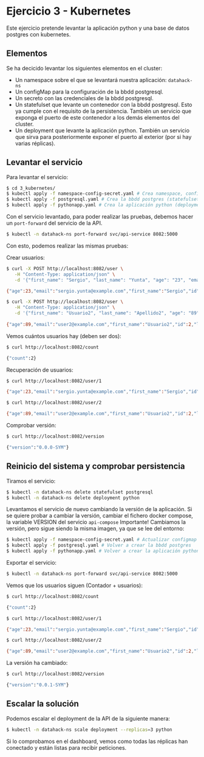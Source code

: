 # Ejercicio 3 - Kubernetes

Este ejercicio pretende levantar la aplicación python y una base de datos postgres con kubernetes.

## Elementos
Se ha decicido levantar los siguientes elementos en el cluster:

- Un namespace sobre el que se levantará nuestra aplicación: `datahack-ns`
- Un configMap para la configuración de la bbdd postgresql.
- Un secreto con las credenciales de la bbdd postgresql.
- Un statefulset que levante un contenedor con la bbdd postgresql. Esto ya cumple con el requisito de la persistencia. También un servicio que exponga el puerto de este contenedor a los demás elementos del cluster.
- Un deployment que levante la aplicación python. También un servicio que sirva para posteriormente exponer el puerto al exterior (por si hay varias réplicas).

## Levantar el servicio
Para levantar el servicio:

```bash
$ cd 3_kubernetes/
$ kubectl apply -f namespace-config-secret.yaml # Crea namespace, configMaps y secretos necesarios
$ kubectl apply -f postgresql.yaml # Crea la bbdd postgres (statefulset para persistencia)
$ kubectl apply -f pythonapp.yaml # Crea la aplicación python (deployment)
```

Con el servicio levantado, para poder realizar las pruebas, debemos hacer un `port-forward` del servicio de la API. 

```bash
$ kubectl -n datahack-ns port-forward svc/api-service 8082:5000
```

Con esto, podemos realizar las mismas pruebas:

Crear usuarios:
```bash
$ curl -X POST http://localhost:8082/user \
   -H "Content-Type: application/json" \
   -d '{"first_name": "Sergio", "last_name": "Yunta", "age": "23", "email": "sergio.yunta@example.com"}'

{"age":23,"email":"sergio.yunta@example.com","first_name":"Sergio","id":1,"last_name":"Yunta"}

$ curl -X POST http://localhost:8082/user \
   -H "Content-Type: application/json" \
   -d '{"first_name": "Usuario2", "last_name": "Apellido2", "age": "89", "email": "user2@example.com"}'
  
{"age":89,"email":"user2@example.com","first_name":"Usuario2","id":2,"last_name":"Apellido2"}
```

Vemos cuántos usuarios hay (deben ser dos):
```bash
$ curl http://localhost:8082/count

{"count":2}
```

Recuperación de usuarios:

```bash
$ curl http://localhost:8082/user/1

{"age":23,"email":"sergio.yunta@example.com","first_name":"Sergio","id":1,"last_name":"Yunta"}

$ curl http://localhost:8082/user/2

{"age":89,"email":"user2@example.com","first_name":"Usuario2","id":2,"last_name":"Apellido2"}
```

Comprobar versión:
```bash
$ curl http://localhost:8082/version

{"version":"0.0.0-SYM"}
```

## Reinicio del sistema y comprobar persistencia

Tiramos el servicio:
```bash
$ kubectl -n datahack-ns delete statefulset postgresql
$ kubectl -n datahack-ns delete deployment python
```

Levantamos el servicio de nuevo cambiando la versión de la aplicación. Si se quiere probar a cambiar la versión, cambiar el fichero docker compose, la variable VERSION del servicio `api-compose` Importante! Cambiamos la versión, pero sigue siendo la misma imagen, ya que se lee del entorno:
```bash
$ kubectl apply -f namespace-config-secret.yaml # Actualizar configmap
$ kubectl apply -f postgresql.yaml # Volver a crear la bbdd postgres
$ kubectl apply -f pythonapp.yaml # Volver a crear la aplicación python
```

Exportar el servicio:
```bash
$ kubectl -n datahack-ns port-forward svc/api-service 8082:5000
```

Vemos que los usuarios siguen (Contador + usuarios):
```bash
$ curl http://localhost:8082/count

{"count":2}

$ curl http://localhost:8082/user/1

{"age":23,"email":"sergio.yunta@example.com","first_name":"Sergio","id":1,"last_name":"Yunta"}

$ curl http://localhost:8082/user/2

{"age":89,"email":"user2@example.com","first_name":"Usuario2","id":2,"last_name":"Apellido2"}
```

La versión ha cambiado:
```bash
$ curl http://localhost:8082/version

{"version":"0.0.1-SYM"}
```

## Escalar la solución

Podemos escalar el deployment de la API de la siguiente manera:

```bash
$ kubectl -n datahack-ns scale deployment --replicas=3 python
```

Si lo comprobamos en el dashboard, vemos como todas las réplicas han conectado y están listas para recibir peticiones.
